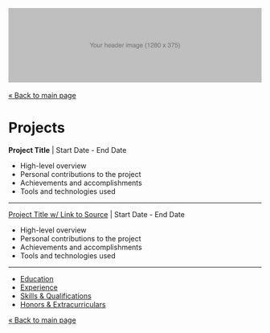 ![Header image](/images/header.jpg ':class=header-image-full-width')

[« Back to main page](README.md)

# Projects

**Project Title** | Start Date - End Date  

* High-level overview
* Personal contributions to the project
* Achievements and accomplishments
* Tools and technologies used

---

[Project Title w/ Link to Source](https://github.com) | Start Date - End Date  

* High-level overview
* Personal contributions to the project
* Achievements and accomplishments
* Tools and technologies used

---

- [Education](education.md)
- [Experience](experience.md)
- [Skills & Qualifications](qualifications.md)
- [Honors & Extracurriculars](extracurriculars.md)

[« Back to main page](README.md)
